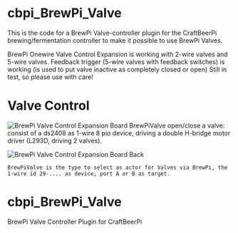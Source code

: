 # cbpi_BrewPi_Valve

This is the code for a BrewPi Valve-controller plugin for the CraftBeerPi brewing/fermentation controller to make it possible to use BrewPi Valves.

BrewPi Onewire Valve Control Expansion is working with 2-wire valves and 5-wire valves. Feedback trigger (5-wire valves with feedback switches) is working (is used to put valve inactive as completely closed or open)
Still in test, so please use with care!

# Valve Control
![BrewPi Valve Control Expansion Board](https://store.brewpi.com/media/catalog/product/cache/1/image/9df78eab33525d08d6e5fb8d27136e95/b/r/brewpi_onewire_valve_expansion_board_1.jpg)
BrewPiValve open/close a valve: consist of a ds2408 as 1-wire 8 pio device, driving a double H-bridge motor driver (L293D, driving 2 valves).

![BrewPi Valve Control Expansion Board Back](https://user-images.githubusercontent.com/5492964/44626335-a65a9c00-a91a-11e8-8abc-bd0d35ba196e.jpg)


    BrewPiValve is the type to select as actor for Valves via BrewPi, the 1-wire id 29-.... as device, port A or B as target.


# cbpi_BrewPi_Valve
BrewPi Valve Controller Plugin for CraftBeerPi
